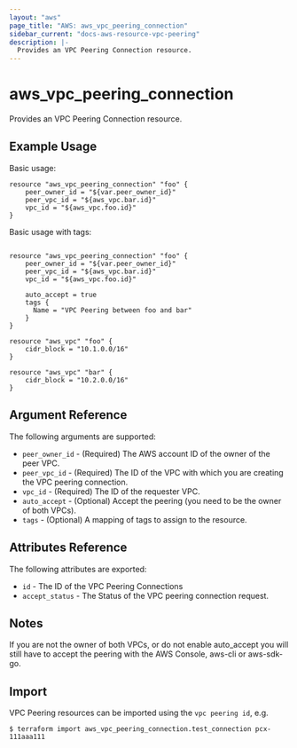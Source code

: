 ```yaml
---
layout: "aws"
page_title: "AWS: aws_vpc_peering_connection"
sidebar_current: "docs-aws-resource-vpc-peering"
description: |-
  Provides an VPC Peering Connection resource.
---
```


# aws\_vpc\_peering\_connection

Provides an VPC Peering Connection resource.

## Example Usage

Basic usage:

```
resource "aws_vpc_peering_connection" "foo" {
    peer_owner_id = "${var.peer_owner_id}"
    peer_vpc_id = "${aws_vpc.bar.id}"
    vpc_id = "${aws_vpc.foo.id}"
}
```

Basic usage with tags:

```

resource "aws_vpc_peering_connection" "foo" {
    peer_owner_id = "${var.peer_owner_id}"
    peer_vpc_id = "${aws_vpc.bar.id}"
    vpc_id = "${aws_vpc.foo.id}"
    
    auto_accept = true
    tags { 
      Name = "VPC Peering between foo and bar" 
    }
}

resource "aws_vpc" "foo" {
    cidr_block = "10.1.0.0/16"
}

resource "aws_vpc" "bar" {
    cidr_block = "10.2.0.0/16"
}
```

## Argument Reference

The following arguments are supported:

* `peer_owner_id` - (Required) The AWS account ID of the owner of the peer VPC.
* `peer_vpc_id` - (Required) The ID of the VPC with which you are creating the VPC peering connection.
* `vpc_id` - (Required) The ID of the requester VPC.
* `auto_accept` - (Optional) Accept the peering (you need to be the owner of both VPCs).
* `tags` - (Optional) A mapping of tags to assign to the resource.

## Attributes Reference

The following attributes are exported:

* `id` - The ID of the VPC Peering Connections
* `accept_status` - The Status of the VPC peering connection request.


## Notes
If you are not the owner of both VPCs, or do not enable auto_accept you will still have to accept the peering with the AWS Console, aws-cli or aws-sdk-go.

## Import

VPC Peering resources can be imported using the `vpc peering id`, e.g. 

```
$ terraform import aws_vpc_peering_connection.test_connection pcx-111aaa111
```